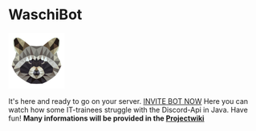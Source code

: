 # WaschiBot
![Logo](https://github.com/WaschbaerDE/How_To_Java/blob/master/ressources/Logo112.png)

It's here and ready to go on your server.
[INVITE BOT NOW](https://discord.com/api/oauth2/authorize?client_id=500356263159529482&permissions=8&scope=bot)
Here you can watch how some IT-trainees struggle with the Discord-Api in Java.
Have fun!
**Many informations will be provided in the [Projectwiki](https://github.com/WaschbaerDE/WaschiBot/wiki)**

